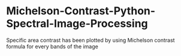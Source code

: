 # Michelson-Contrast-Python-Spectral-Image-Processing
Specific area contrast has been plotted by using Michelson contrast formula for every bands of the image
